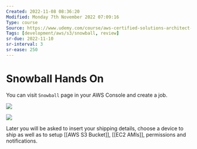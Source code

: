 ```yaml
---
Created: 2022-11-08 08:36:20
Modified: Monday 7th November 2022 07:09:16
Type: course
Source: https://www.udemy.com/course/aws-certified-solutions-architect-associate-saa-c01/?xref=E0Aed11STH4LPUQvCz0GJFABTmM=
Tags: [development/aws/s3/snowball, review]
sr-due: 2022-11-10
sr-interval: 3
sr-ease: 250
---
```


# Snowball Hands On

You can visit `Snowball` page in your AWS Console and create a job.

![](2019-12-31-08-59-28.png)

![](2019-12-31-09-00-10.png)

Later you will be asked to insert your shipping details, choose a device to ship as well as to setup [[AWS S3 Bucket]], [[EC2 AMIs]], permissions and notifications.